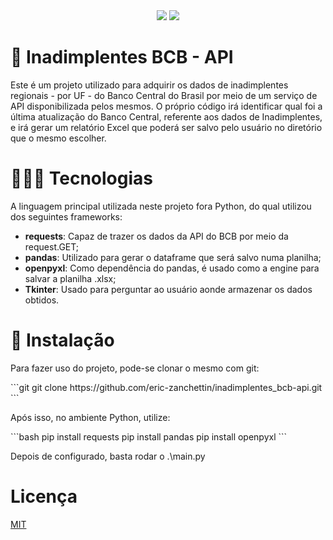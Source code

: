 <div align="center">
  <img src="https://img.shields.io/github/languages/top/eric-zanchettin/inadimplentes_bcb-api" />
  <img src="https://img.shields.io/github/license/eric-zanchettin/inadimplentes_bcb-api" />
</div>

<h1>🎲 Inadimplentes BCB - API</h1>
<p>Este é um projeto utilizado para adquirir os dados de inadimplentes regionais - por UF - do Banco Central do Brasil 
por meio de um serviço de API disponibilizada pelos mesmos. O próprio código irá identificar qual foi a última atualização 
do Banco Central, referente aos dados de Inadimplentes, e irá gerar um relatório Excel que poderá ser salvo pelo usuário 
no diretório que o mesmo escolher.</p>

<h1>👨🏼‍💻 Tecnologias</h1>
<p>A linguagem principal utilizada neste projeto fora Python, do qual utilizou dos seguintes frameworks:</p>
<ul>
  <li><b>requests</b>: Capaz de trazer os dados da API do BCB por meio da request.GET;</li>
  <li><b>pandas</b>: Utilizado para gerar o dataframe que será salvo numa planilha;</li>
  <li><b>openpyxl</b>: Como dependência do pandas, é usado como a engine para salvar a planilha .xlsx;</li>
  <li><b>Tkinter</b>: Usado para perguntar ao usuário aonde armazenar os dados obtidos.</li>
</ul>

<h1>🚀 Instalação</h1>
<p>Para fazer uso do projeto, pode-se clonar o mesmo com git:</p>
```git
git clone https://github.com/eric-zanchettin/inadimplentes_bcb-api.git
```
<p>Após isso, no ambiente Python, utilize:</p>
```bash
pip install requests
pip install pandas
pip install openpyxl
```
<p>Depois de configurado, basta rodar o .\main.py</p>
<h1>Licença</h1>
<a href="https://choosealicense.com/licenses/mit/">MIT</a>
